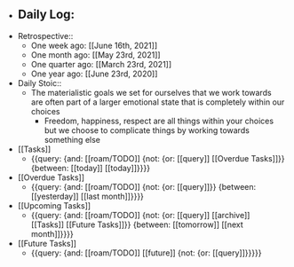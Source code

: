 - Daily Log:
    - 
- Retrospective::
    - One week ago: [[June 16th, 2021]]
    - One month ago: [[May 23rd, 2021]]
    - One quarter ago: [[March 23rd, 2021]]
    - One year ago: [[June 23rd, 2020]]
- Daily Stoic::
    - The materialistic goals we set for ourselves that we work towards are often part of a larger emotional state that is completely within our choices
        - Freedom, happiness, respect are all things within your choices but we choose to complicate things by working towards something else 
- [[Tasks]]
    - {{query: {and: [[roam/TODO]] {not: {or: [[query]] [[Overdue Tasks]]}} {between: [[today]] [[today]]}}}}
- [[Overdue Tasks]]
    - {{query: {and: [[roam/TODO]] {not: {or: [[query]]}} {between: [[yesterday]] [[last month]]}}}}
- [[Upcoming Tasks]]
    - {{query: {and: [[roam/TODO]] {not: {or: [[query]] [[archive]] [[Tasks]] [[Future Tasks]]}} {between: [[tomorrow]] [[next month]]}}}}
- [[Future Tasks]]
    - {{query: {and: [[roam/TODO]] [[future]] {not: {or: [[query]]}}}}}
